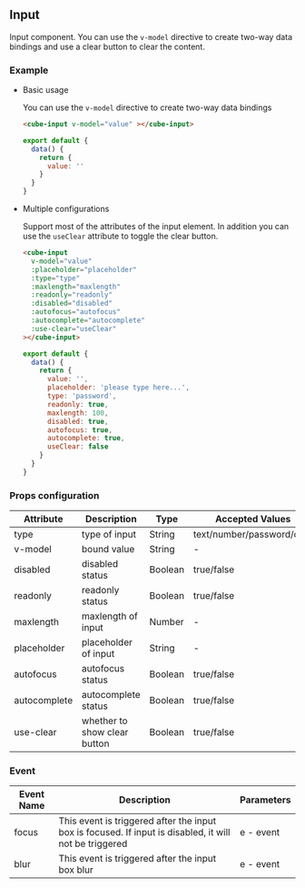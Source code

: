 ## Input

Input component. You can use the `v-model` directive to create two-way data bindings and use a clear button to clear the content.

### Example

- Basic usage

  You can use the `v-model` directive to create two-way data bindings

  ```html
  <cube-input v-model="value" ></cube-input>
  ```

  ```javascript
  export default {
    data() {
      return {
        value: ''
      }
    }
  }
  ```

- Multiple configurations

  Support most of the attributes of the input element. In addition you can use the `useClear` attribute to toggle the clear button.

  ```html
  <cube-input
    v-model="value"
    :placeholder="placeholder"
    :type="type"
    :maxlength="maxlength"
    :readonly="readonly"
    :disabled="disabled"
    :autofocus="autofocus"
    :autocomplete="autocomplete"
    :use-clear="useClear"
  ></cube-input>
  ```

  ```javascript
  export default {
    data() {
      return {
        value: '',
        placeholder: 'please type here...',
        type: 'password',
        readonly: true,
        maxlength: 100,
        disabled: true,
        autofocus: true,
        autocomplete: true,
        useClear: false
      }
    }
  }
  ```

### Props configuration

| Attribute | Description | Type | Accepted Values | Default |
| - | - | - | - | - |
| type | type of input | String | text/number/password/date | text |
| v-model | bound value | String | - | empty |
| disabled | disabled status | Boolean | true/false | false |
| readonly | readonly status | Boolean | true/false | false |
| maxlength | maxlength of input | Number | - | 60 |
| placeholder | placeholder of input | String | - | empty |
| autofocus | autofocus status | Boolean | true/false | false |
| autocomplete | autocomplete status | Boolean | true/false | false |
| use-clear | whether to show clear button | Boolean | true/false | true |

### Event

| Event Name | Description | Parameters |
| - | - | - |
| focus | This event is triggered after the input box is focused. If input is disabled, it will not be triggered | e - event |
| blur | This event is triggered after the input box blur | e - event |
